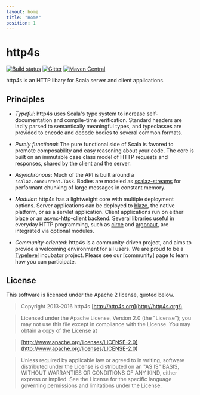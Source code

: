 ```yaml
---
layout: home
title: "Home"
position: 1
---
```


# http4s

[![Build status](https://img.shields.io/travis/http4s/http4s/master.svg)](https://travis-ci.org/http4s/http4s)
[![Gitter](https://img.shields.io/badge/gitter-join%20chat-green.svg)](https://gitter.im/http4s/http4s)
[![Maven Central](https://img.shields.io/maven-central/v/org.http4s/http4s-core_2.11.svg)](https://maven-badges.herokuapp.com/maven-central/org.http4s/http4s-core_2.11)

http4s is an HTTP libary for Scala server and client applications.

## Principles

* *Typeful*: http4s uses Scala's type system to increase
self-documentation and compile-time verification.  Standard headers
are lazily parsed to semantically meaningful types, and typeclasses
are provided to encode and decode bodies to several common formats.

* *Purely functional*: The pure functional side of Scala is favored to
promote composability and easy reasoning about your code.  The core is
built on an immutable case class model of HTTP requests and responses,
shared by the client and the server.

* *Asynchronous*: Much of the API is built around a
`scalaz.concurrent.Task`.  Bodies are modeled as
[scalaz-streams](scalaz-stream) for performant chunking of large
messages in constant memory.

* *Modular*: http4s has a lightweight core with multiple deployment
options.  Server applications can be deployed to [blaze], the native
platform, or as a servlet application.  Client applications run on
either blaze or an async-http-client backend.  Several libraries
useful in everyday HTTP programming, such as [circe] and [argonaut],
are integrated via optional modules.

* *Community-oriented*: http4s is a community-driven project, and aims
to provide a welcoming environment for all users.  We are proud to be
a [Typelevel](http://typelevel.org) incubator project.  Please see our
[community] page to learn how you can participate.

## License

This software is licensed under the Apache 2 license, quoted below.

> Copyright 2013-2016 http4s [http://http4s.org](http://http4s.org/)

> Licensed under the Apache License, Version 2.0 (the "License"); you may not use this file except in compliance with the License. You may obtain a copy of the License at

> [http://www.apache.org/licenses/LICENSE-2.0](http://www.apache.org/licenses/LICENSE-2.0)

> Unless required by applicable law or agreed to in writing, software distributed under the License is distributed on an "AS IS" BASIS, WITHOUT WARRANTIES OR CONDITIONS OF ANY KIND, either express or implied. See the License for the specific language governing permissions and limitations under the License.

[scalaz-stream]: https://github.com/functional-streams-for-scala/fs2
[blaze]: https://github.com/http4s/blaze
[circe]: https://github.com/travisbrown/circe
[argonaut]: https://github.com/argonaut-io/argonaut
[docs]: http://http4s.org/docs/
